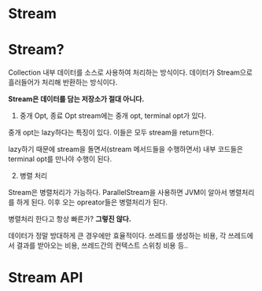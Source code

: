 <h1>Stream</h1>

# Stream?

Collection 내부 데이터를 소스로 사용하여 처리하는 방식이다.
데이터가 Stream으로 흘러들어가 처리해 반환하는 방식이다.

**Stream은 데이터를 담는 저장소가 절대 아니다.**

1. 중개 Opt, 종료 Opt
stream에는 중개 opt, terminal opt가 있다.

중개 opt는 lazy하다는 특징이 있다.
이들은 모두 stream을 return한다.

lazy하기 때문에 stream을 돌면서(stream 메서드들을 수행하면서) 내부 코드들은 terminal opt를 만나야
수행이 된다.

2. 병렬 처리

Stream은 병렬처리가 가능하다.
ParallelStream을 사용하면 JVM이 알아서 병렬처리를 하게 된다.
이후 오는 opreator들은 병렬처리가 된다.

병렬처리 한다고 항상 빠른가?
**그렇진 않다.**

데이터가 정말 방대하게 큰 경우에만 효율적이다.
쓰레드를 생성하는 비용, 각 쓰레드에서 결과를 받아오는 비용, 쓰레드간의 컨텍스트 스위칭 비용 등..


# Stream API 

